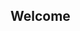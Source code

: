 ## Welcome 

<script data-ad-client="ca-pub-8393948948203387" async src="https://pagead2.googlesyndication.com/pagead/js/adsbygoogle.js"></script>
